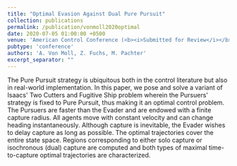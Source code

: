 ```yaml
---
title: "Optimal Evasion Against Dual Pure Pursuit"
collection: publications
permalink: /publication/vonmoll2020optimal
date: 2020-07-05 01:00:00 +0500
venue: 'American Control Conference (<b><i>Submitted for Review</i></b>)'
pubtype: 'conference'
authors: 'A. Von Moll, Z. Fuchs, M. Pachter'
excerpt_separator: ""
---
```

The Pure Pursuit strategy is ubiquitous both in the control literature but also in real-world implementation. In this paper, we pose and solve a variant of Isaacs&apos; Two Cutters and Fugitive Ship problem wherein the Pursuers&apos; strategy is fixed to Pure Pursuit, thus making it an optimal control problem. The Pursuers are faster than the Evader and are endowed with a finite capture radius. All agents move with constant velocity and can change heading instantaneously. Although capture is inevitable, the Evader wishes to delay capture as long as possible. The optimal trajectories cover the entire state space. Regions corresponding to either solo capture or isochronous (dual) capture are computed and both types of maximal time-to-capture optimal trajectories are characterized.
